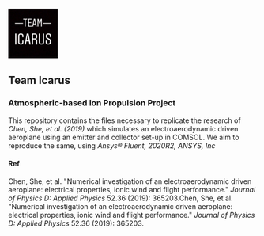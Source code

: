 ![team_logo](https://github.com/Jamun-Fanatic-Foreva/Atmospheric-based-Ion-Propulsion-Project/blob/main/utils/team_logo_github.PNG)

## Team Icarus

### Atmospheric-based Ion Propulsion Project

This repository contains the files necessary to replicate the research of *Chen, She, et al. (2019)* which simulates an electroaerodynamic driven aeroplane using an emitter and collector set-up in COMSOL.
We aim to reproduce the same, using _Ansys® Fluent, 2020R2, ANSYS, Inc_


#### Ref
Chen, She, et al. "Numerical investigation of an electroaerodynamic driven aeroplane: electrical properties, ionic wind and flight performance." _Journal of Physics D: Applied Physics_ 52.36 (2019): 365203.Chen, She, et al. "Numerical investigation of an electroaerodynamic driven aeroplane: electrical properties, ionic wind and flight performance." _Journal of Physics D: Applied Physics_ 52.36 (2019): 365203.